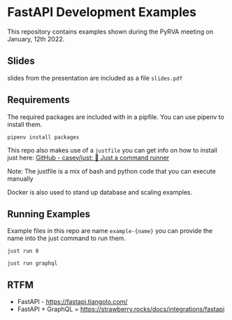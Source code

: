 # FastAPI Development Examples

This repository contains examples shown during the PyRVA meeting on January, 12th 2022.

## Slides

slides from the presentation are included as a file `slides.pdf`

## Requirements

The required packages are included with in a pipfile. You can use pipenv to install them. 

`pipenv install packages`

This repo also makes use of a `justfile` you can get info on how to install just here: [GitHub - casey/just: 🤖 Just a command runner](https://github.com/casey/just)

Note: The justfile is a mix of bash and python code that you can execute manually

Docker is also used to stand up database and scaling examples.

## Running Examples

Example files in this repo are name `example-{name}` you can provide the name into the just command to run them. 

`just run 0`

`just run graphql`


## RTFM

- FastAPI - <https://fastapi.tiangolo.com/>
- FastAPI + GraphQL = <https://strawberry.rocks/docs/integrations/fastapi>

